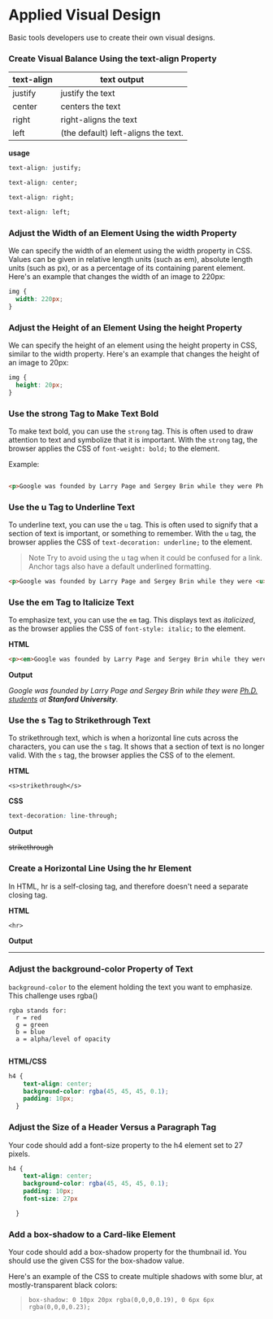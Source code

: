 # Applied Visual Design

Basic tools developers use to 
create their own visual designs.

### Create Visual Balance Using the text-align Property


| text-align    | text output           |
| ------------- |-----------------------|
| justify       | justify the text      |
| center        | centers the text      |
| right         | right-aligns the text |
|left           |(the default) left-aligns the text.|


**usage**

```css
text-align: justify; 

text-align: center;

text-align: right; 

text-align: left;

```
### Adjust the Width of an Element Using the width Property

We can specify the width of an element using the width property in CSS. 
Values can be given in relative length units (such as em), 
absolute length units (such as px), or as a percentage of its containing parent element. Here's an example that changes the width of an image to 220px:

```css
img {
  width: 220px;
}
```


### Adjust the Height of an Element Using the height Property

We can specify the height of an element using the height property in CSS,
similar to the width property. Here's an example that changes the height of an image to 20px:

```css
img {
  height: 20px;
}
```

### Use the strong Tag to Make Text Bold

To make text bold, you can use the `strong` tag. This is often used to draw attention to text and symbolize that it is important. With the `strong` tag, the browser applies the CSS of `font-weight: bold;` to the element.


Example:

```html

<p>Google was founded by Larry Page and Sergey Brin while they were Ph.D. students at <strong>Stanford University</strong>.</p>

```
### Use the u Tag to Underline Text

To underline text, you can use the `u` tag. This is often used to signify that a section of text is important, or something to remember. With the `u` tag, the browser applies the CSS of `text-decoration: underline;` to the element.

> Note
Try to avoid using the u tag when it could be confused for a link. Anchor tags also have a default underlined formatting.

```html
<p>Google was founded by Larry Page and Sergey Brin while they were <u>Ph.D. students</u> at <strong>Stanford University</strong>.</p>
```

### Use the em Tag to Italicize Text

To emphasize text, you can use the `em` tag. This displays text as *italicized*, as the browser applies the CSS of `font-style: italic;` to the element.


**HTML**
```html
<p><em>Google was founded by Larry Page and Sergey Brin while they were <u>Ph.D. students</u> at <strong>Stanford University</strong>.</em></p>

```
**Output**
<div><p><em>Google was founded by Larry Page and Sergey Brin while they were <u>Ph.D. students</u> at <strong>Stanford University</strong>.</em></p></div>

### Use the s Tag to Strikethrough Text

To strikethrough text, which is when a horizontal line cuts across the characters, you can use the `s` tag. It shows that a section of text is no longer valid. With the `s` tag, the browser applies the CSS of  to the element.


**HTML**
```
<s>strikethrough</s>
```

**CSS**
```css
text-decoration: line-through;
```
**Output**

<div><s>strikethrough</s></div>

### Create a Horizontal Line Using the hr Element

In HTML, hr is a self-closing tag, and therefore doesn't need a separate closing tag.

**HTML**
```
<hr>
```

**Output**

<div><hr></div>

### Adjust the background-color Property of Text

`background-color` to the element holding the text you want to emphasize. 
This challenge uses rgba()

```
rgba stands for:
  r = red
  g = green
  b = blue
  a = alpha/level of opacity
  
```

**HTML/CSS**

```css
h4 {
    text-align: center;
    background-color: rgba(45, 45, 45, 0.1);
    padding: 10px;
  }
```

### Adjust the Size of a Header Versus a Paragraph Tag

Your code should add a font-size property to the h4 element set to 27 pixels.


```css
h4 {
    text-align: center;
    background-color: rgba(45, 45, 45, 0.1);
    padding: 10px;
    font-size: 27px

  }

```

### Add a box-shadow to a Card-like Element

Your code should add a box-shadow property for the thumbnail id.
You should use the given CSS for the box-shadow value.

Here's an example of the CSS to create multiple shadows with some blur, at mostly-transparent black colors:

> `box-shadow: 0 10px 20px rgba(0,0,0,0.19), 0 6px 6px rgba(0,0,0,0.23);`

